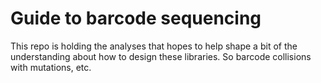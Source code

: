 

# Guide to barcode sequencing

This repo is holding the analyses that hopes to help shape a bit of
the understanding about how to design these libraries.
So barcode collisions with mutations, etc.
